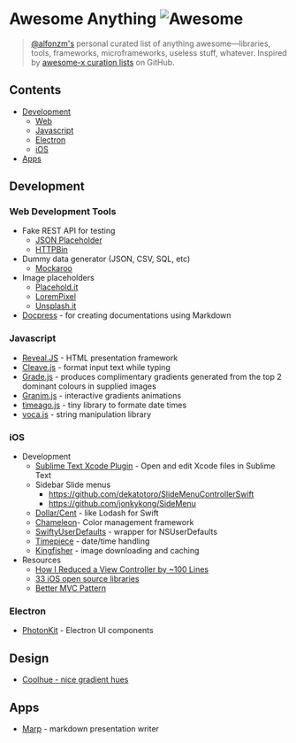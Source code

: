 # Awesome Anything ![Awesome](https://cdn.rawgit.com/sindresorhus/awesome/d7305f38d29fed78fa85652e3a63e154dd8e8829/media/badge.svg)

> [@alfonzm's](http://github.com/AlfonzM) personal curated list of anything awesome—libraries, tools, frameworks, microframeworks, useless stuff, whatever. Inspired by [awesome-x curation lists](https://github.com/sindresorhus/awesome) on GitHub.

## Contents

- [Development](#development)
    - [Web](#web-development-tools)
    - [Javascript](#javascript)
    - [Electron](#electron)
    - [iOS](#ios)
- [Apps](#apps)

## Development

### Web Development Tools
- Fake REST API for testing
	- [JSON Placeholder](http://jsonplaceholder.typicode.com)
	- [HTTPBin](http://httpbin.org)
- Dummy data generator (JSON, CSV, SQL, etc)
	- [Mockaroo](https://www.mockaroo.com)
- Image placeholders
	- [Placehold.it](http://www.placehold.it)
	- [LoremPixel](http://lorempixel.com)
	- [Unsplash.it](https://unsplash.it)
- [Docpress](https://github.com/docpress/docpress) - for creating documentations using Markdown

### Javascript
- [Reveal.JS](https://github.com/hakimel/reveal.js) - HTML presentation framework
- [Cleave.js](http://nosir.github.io/cleave.js/) - format input text while typing
- [Grade.js](http://benhowdle.im/grade/) - produces complimentary gradients generated from the top 2 dominant colours in supplied images
- [Granim.js](https://sarcadass.github.io/granim.js/index.html) - interactive gradients animations
- [timeago.js](https://github.com/hustcc/timeago.js) - tiny library to formate date times
- [voca.js](https://vocajs.com) - string manipulation library

### iOS
- Development
	- [Sublime Text Xcode Plugin](https://github.com/ryanmeisters/Xcode-Plugin-Open-Sublime-Text) - Open and edit Xcode files in Sublime Text
	- Sidebar Slide menus
		- https://github.com/dekatotoro/SlideMenuControllerSwift
		- https://github.com/jonkykong/SideMenu
	- [Dollar/Cent](https://www.dollarswift.org/) - like Lodash for Swift
	- [Chameleon](https://github.com/ViccAlexander/Chameleon)- Color management framework
	- [SwiftyUserDefaults](https://github.com/radex/SwiftyUserDefaults) - wrapper for NSUserDefaults
	- [Timepiece](https://github.com/naoty/Timepiece) - date/time handling
	- [Kingfisher](https://github.com/onevcat/Kingfisher/) - image downloading and caching
- Resources
	- [How I Reduced a View Controller by ~100 Lines](http://roadfiresoftware.com/2014/03/how-i-reduced-a-view-controller-by-100-lines-from-400-to-300/)
	- [33 iOS open source libraries](https://medium.com/app-coder-io/33-ios-open-source-libraries-that-will-dominate-2017-4762cf3ce449)
	- [Better MVC Pattern](https://www.smashingmagazine.com/2016/05/better-architecture-for-ios-apps-model-view-controller-pattern/)

### Electron
- [PhotonKit](http://photonkit.com) - Electron UI components

## Design
- [Coolhue - nice gradient hues](https://webkul.github.io/coolhue/)

## Apps
- [Marp](https://github.com/yhatt/marp) - markdown presentation writer
